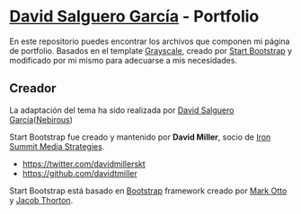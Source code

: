 # [David Salguero García](http://soy.nebirous.es/) - Portfolio

En este repositorio puedes encontrar los archivos que componen mi página de portfolio. Basados en el template 
[Grayscale](http://startbootstrap.com/template-overviews/grayscale/), creado por [Start Bootstrap](http://startbootstrap.com/) y modificado por mi mismo para adecuarse a mis necesidades.

## Creador

La adaptación del tema ha sido realizada por [David Salguero García](http://soy.nebirous.es)([Nebirous](http://twitter.com/nebirous))

Start Bootstrap fue creado y mantenido por **David Miller**, socio de [Iron Summit Media Strategies](http://www.ironsummitmedia.com/).

* https://twitter.com/davidmillerskt
* https://github.com/davidtmiller

Start Bootstrap está basado en [Bootstrap](http://getbootstrap.com/) framework creado por [Mark Otto](https://twitter.com/mdo) y [Jacob Thorton](https://twitter.com/fat).
